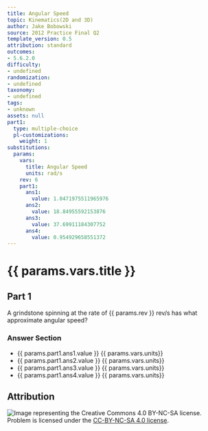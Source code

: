 ```yaml
---
title: Angular Speed
topic: Kinematics(2D and 3D)
author: Jake Bobowski
source: 2012 Practice Final Q2
template_version: 0.5
attribution: standard
outcomes:
- 5.6.2.0
difficulty:
- undefined
randomization:
- undefined
taxonomy:
- undefined
tags:
- unknown
assets: null
part1:
  type: multiple-choice
  pl-customizations:
    weight: 1
substitutions:
  params:
    vars:
      title: Angular Speed
      units: rad/s
    rev: 6
    part1:
      ans1:
        value: 1.0471975511965976
      ans2:
        value: 18.84955592153876
      ans3:
        value: 37.69911184307752
      ans4:
        value: 0.954929658551372
---
```

# {{ params.vars.title }}
## Part 1

A grindstone spinning at the rate of {{ params.rev }} rev/s has what approximate angular speed?

### Answer Section

- {{ params.part1.ans1.value }} {{ params.vars.units}}
- {{ params.part1.ans2.value }} {{ params.vars.units}}
- {{ params.part1.ans3.value }} {{ params.vars.units}}
- {{ params.part1.ans4.value }} {{ params.vars.units}}

## Attribution

![Image representing the Creative Commons 4.0 BY-NC-SA license.](https://mirrors.creativecommons.org/presskit/buttons/88x31/png/by-nc-sa.png) Problem is licensed under the [CC-BY-NC-SA 4.0 license](https://creativecommons.org/licenses/by-nc-sa/4.0/).
